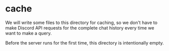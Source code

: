 # cache

We will write some files to this directory for caching, so we don't have to
make Discord API requests for the complete chat history every time we want to
make a query.

Before the server runs for the first time, this directory is intentionally empty.
